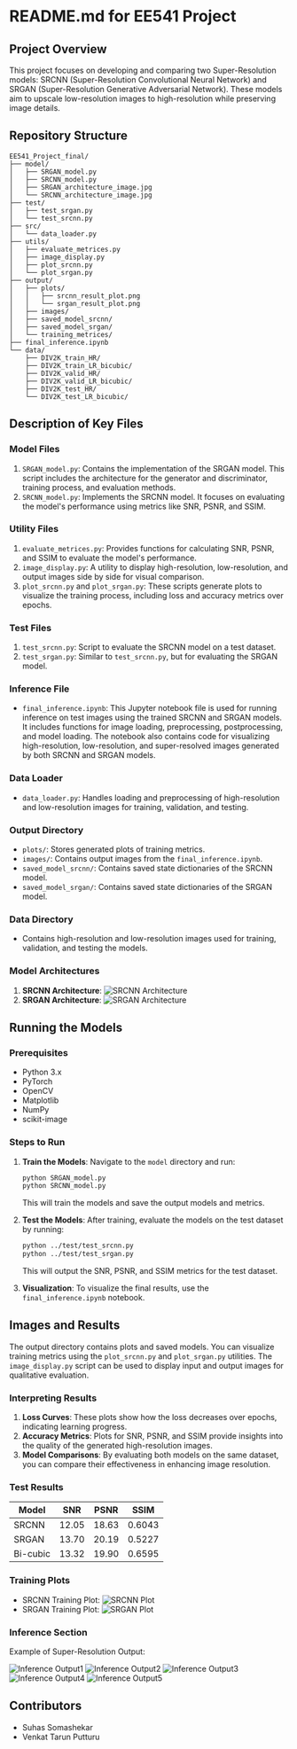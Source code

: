 # README.md for EE541 Project

## Project Overview

This project focuses on developing and comparing two Super-Resolution models: SRCNN (Super-Resolution Convolutional Neural Network) and SRGAN (Super-Resolution Generative Adversarial Network). These models aim to upscale low-resolution images to high-resolution while preserving image details.

## Repository Structure

```
EE541_Project_final/
├── model/
│   ├── SRGAN_model.py
│   ├── SRCNN_model.py
│   ├── SRGAN_architecture_image.jpg
│   └── SRCNN_architecture_image.jpg
├── test/
│   ├── test_srgan.py
│   └── test_srcnn.py
├── src/
│   └── data_loader.py
├── utils/
│   ├── evaluate_metrices.py
│   ├── image_display.py
│   ├── plot_srcnn.py
│   └── plot_srgan.py
├── output/
│   ├── plots/
│   │   ├── srcnn_result_plot.png
│   │   └── srgan_result_plot.png
│   ├── images/
│   ├── saved_model_srcnn/
│   ├── saved_model_srgan/
│   └── training_metrices/
├── final_inference.ipynb
└── data/
    ├── DIV2K_train_HR/
    ├── DIV2K_train_LR_bicubic/
    ├── DIV2K_valid_HR/
    ├── DIV2K_valid_LR_bicubic/
    ├── DIV2K_test_HR/
    └── DIV2K_test_LR_bicubic/
```
## Description of Key Files

### Model Files

1. `SRGAN_model.py`: Contains the implementation of the SRGAN model. This script includes the architecture for the generator and discriminator, training process, and evaluation methods.
2. `SRCNN_model.py`: Implements the SRCNN model. It focuses on evaluating the model's performance using metrics like SNR, PSNR, and SSIM.

### Utility Files

1. `evaluate_metrices.py`: Provides functions for calculating SNR, PSNR, and SSIM to evaluate the model's performance.
2. `image_display.py`: A utility to display high-resolution, low-resolution, and output images side by side for visual comparison.
3. `plot_srcnn.py` and `plot_srgan.py`: These scripts generate plots to visualize the training process, including loss and accuracy metrics over epochs.

### Test Files

1. `test_srcnn.py`: Script to evaluate the SRCNN model on a test dataset.
2. `test_srgan.py`: Similar to `test_srcnn.py`, but for evaluating the SRGAN model.

### Inference File

- `final_inference.ipynb`: This Jupyter notebook file is used for running inference on test images using the trained SRCNN and SRGAN models. It includes functions for image loading, preprocessing, postprocessing, and model loading. The notebook also contains code for visualizing high-resolution, low-resolution, and super-resolved images generated by both SRCNN and SRGAN models.

### Data Loader

- `data_loader.py`: Handles loading and preprocessing of high-resolution and low-resolution images for training, validation, and testing.

### Output Directory

- `plots/`: Stores generated plots of training metrics.
- `images/`: Contains output images from the `final_inference.ipynb`.
- `saved_model_srcnn/`: Contains saved state dictionaries of the SRCNN model.
- `saved_model_srgan/`: Contains saved state dictionaries of the SRGAN model.

### Data Directory

- Contains high-resolution and low-resolution images used for training, validation, and testing the models.

### Model Architectures

1. **SRCNN Architecture**: ![SRCNN Architecture](model/SRCNN_architecture_image.jpg)
2. **SRGAN Architecture**: ![SRGAN Architecture](model/SRGAN_architecture_image.jpg)

## Running the Models

### Prerequisites

- Python 3.x
- PyTorch
- OpenCV
- Matplotlib
- NumPy
- scikit-image

### Steps to Run

1. **Train the Models**:
   Navigate to the `model` directory and run:
   ```bash
   python SRGAN_model.py
   python SRCNN_model.py
   ```
   This will train the models and save the output models and metrics.

2. **Test the Models**:
   After training, evaluate the models on the test dataset by running:
   ```bash
   python ../test/test_srcnn.py
   python ../test/test_srgan.py
   ```
   This will output the SNR, PSNR, and SSIM metrics for the test dataset.

3. **Visualization**:
   To visualize the final results, use the `final_inference.ipynb` notebook.

## Images and Results

The output directory contains plots and saved models. You can visualize training metrics using the `plot_srcnn.py` and `plot_srgan.py` utilities. The `image_display.py` script can be used to display input and output images for qualitative evaluation.

### Interpreting Results

1. **Loss Curves**: These plots show how the loss decreases over epochs, indicating learning progress.
2. **Accuracy Metrics**: Plots for SNR, PSNR, and SSIM provide insights into the quality of the generated high-resolution images.
3. **Model Comparisons**: By evaluating both models on the same dataset, you can compare their effectiveness in enhancing image resolution.

### Test Results

| Model    | SNR  | PSNR | SSIM  |                                  
|----------|------|------|------------------------------------------------------|
| SRCNN    | 12.05| 18.63| 0.6043| 
| SRGAN    | 13.70| 20.19| 0.5227|
| Bi-cubic | 13.32| 19.90| 0.6595| 

### Training Plots

- SRCNN Training Plot: ![SRCNN Plot](output/plots/srcnn_result_plot.png)
- SRGAN Training Plot: ![SRGAN Plot](output/plots/srgan_result_plot.png)

### Inference Section

Example of Super-Resolution Output:

![Inference Output1](output/images/output1.png)
![Inference Output2](output/images/output2.png)
![Inference Output3](output/images/output3.png)
![Inference Output4](output/images/output4.png)
![Inference Output5](output/images/output5.png)


## Contributors
- Suhas Somashekar 
- Venkat Tarun Putturu














